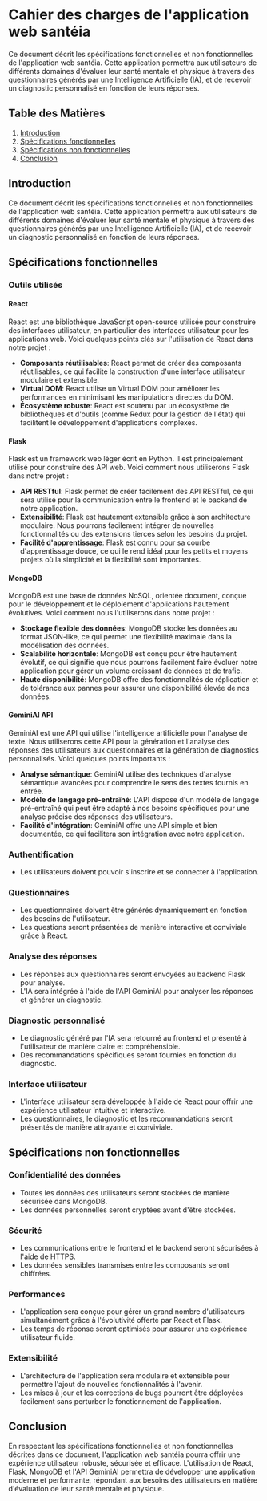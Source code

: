 # Cahier des charges de l'application web santéia

Ce document décrit les spécifications fonctionnelles et non fonctionnelles de l'application web santéia. Cette application permettra aux utilisateurs de différents domaines d'évaluer leur santé mentale et physique à travers des questionnaires générés par une Intelligence Artificielle (IA), et de recevoir un diagnostic personnalisé en fonction de leurs réponses.

## Table des Matières

1. [Introduction](#introduction)
2. [Spécifications fonctionnelles](#spécifications-fonctionnelles)
3. [Spécifications non fonctionnelles](#spécifications-non-fonctionnelles)
4. [Conclusion](#conclusion)

## Introduction <a name="introduction"></a>

Ce document décrit les spécifications fonctionnelles et non fonctionnelles de l'application web santéia. Cette application permettra aux utilisateurs de différents domaines d'évaluer leur santé mentale et physique à travers des questionnaires générés par une Intelligence Artificielle (IA), et de recevoir un diagnostic personnalisé en fonction de leurs réponses.

## Spécifications fonctionnelles <a name="spécifications-fonctionnelles"></a>

### Outils utilisés <a name="outils-utilisés"></a>

#### React
React est une bibliothèque JavaScript open-source utilisée pour construire des interfaces utilisateur, en particulier des interfaces utilisateur pour les applications web. Voici quelques points clés sur l'utilisation de React dans notre projet :
- **Composants réutilisables**: React permet de créer des composants réutilisables, ce qui facilite la construction d'une interface utilisateur modulaire et extensible.
- **Virtual DOM**: React utilise un Virtual DOM pour améliorer les performances en minimisant les manipulations directes du DOM.
- **Écosystème robuste**: React est soutenu par un écosystème de bibliothèques et d'outils (comme Redux pour la gestion de l'état) qui facilitent le développement d'applications complexes.

#### Flask
Flask est un framework web léger écrit en Python. Il est principalement utilisé pour construire des API web. Voici comment nous utiliserons Flask dans notre projet :
- **API RESTful**: Flask permet de créer facilement des API RESTful, ce qui sera utilisé pour la communication entre le frontend et le backend de notre application.
- **Extensibilité**: Flask est hautement extensible grâce à son architecture modulaire. Nous pourrons facilement intégrer de nouvelles fonctionnalités ou des extensions tierces selon les besoins du projet.
- **Facilité d'apprentissage**: Flask est connu pour sa courbe d'apprentissage douce, ce qui le rend idéal pour les petits et moyens projets où la simplicité et la flexibilité sont importantes.

#### MongoDB
MongoDB est une base de données NoSQL, orientée document, conçue pour le développement et le déploiement d'applications hautement évolutives. Voici comment nous l'utiliserons dans notre projet :
- **Stockage flexible des données**: MongoDB stocke les données au format JSON-like, ce qui permet une flexibilité maximale dans la modélisation des données.
- **Scalabilité horizontale**: MongoDB est conçu pour être hautement évolutif, ce qui signifie que nous pourrons facilement faire évoluer notre application pour gérer un volume croissant de données et de trafic.
- **Haute disponibilité**: MongoDB offre des fonctionnalités de réplication et de tolérance aux pannes pour assurer une disponibilité élevée de nos données.

#### GeminiAI API
GeminiAI est une API qui utilise l'intelligence artificielle pour l'analyse de texte. Nous utiliserons cette API pour la génération et l'analyse des réponses des utilisateurs aux questionnaires et la génération de diagnostics personnalisés. Voici quelques points importants :
- **Analyse sémantique**: GeminiAI utilise des techniques d'analyse sémantique avancées pour comprendre le sens des textes fournis en entrée.
- **Modèle de langage pré-entraîné**: L'API dispose d'un modèle de langage pré-entraîné qui peut être adapté à nos besoins spécifiques pour une analyse précise des réponses des utilisateurs.
- **Facilité d'intégration**: GeminiAI offre une API simple et bien documentée, ce qui facilitera son intégration avec notre application.

### Authentification <a name="authentification"></a>
- Les utilisateurs doivent pouvoir s'inscrire et se connecter à l'application.

### Questionnaires <a name="questionnaires"></a>
- Les questionnaires doivent être générés dynamiquement en fonction des besoins de l'utilisateur.
- Les questions seront présentées de manière interactive et conviviale grâce à React.

### Analyse des réponses <a name="analyse-des-réponses"></a>
- Les réponses aux questionnaires seront envoyées au backend Flask pour analyse.
- L'IA sera intégrée à l'aide de l'API GeminiAI pour analyser les réponses et générer un diagnostic.

### Diagnostic personnalisé <a name="diagnostic-personnalisé"></a>
- Le diagnostic généré par l'IA sera retourné au frontend et présenté à l'utilisateur de manière claire et compréhensible.
- Des recommandations spécifiques seront fournies en fonction du diagnostic.

### Interface utilisateur <a name="interface-utilisateur"></a>
- L'interface utilisateur sera développée à l'aide de React pour offrir une expérience utilisateur intuitive et interactive.
- Les questionnaires, le diagnostic et les recommandations seront présentés de manière attrayante et conviviale.

## Spécifications non fonctionnelles <a name="spécifications-non-fonctionnelles"></a>

### Confidentialité des données <a name="confidentialité-des-données"></a>
- Toutes les données des utilisateurs seront stockées de manière sécurisée dans MongoDB.
- Les données personnelles seront cryptées avant d'être stockées.

### Sécurité <a name="sécurité"></a>
- Les communications entre le frontend et le backend seront sécurisées à l'aide de HTTPS.
- Les données sensibles transmises entre les composants seront chiffrées.

### Performances <a name="performances"></a>
- L'application sera conçue pour gérer un grand nombre d'utilisateurs simultanément grâce à l'évolutivité offerte par React et Flask.
- Les temps de réponse seront optimisés pour assurer une expérience utilisateur fluide.

### Extensibilité <a name="extensibilité"></a>
- L'architecture de l'application sera modulaire et extensible pour permettre l'ajout de nouvelles fonctionnalités à l'avenir.
- Les mises à jour et les corrections de bugs pourront être déployées facilement sans perturber le fonctionnement de l'application.

## Conclusion <a name="conclusion"></a>
En respectant les spécifications fonctionnelles et non fonctionnelles décrites dans ce document, l'application web santéia pourra offrir une expérience utilisateur robuste, sécurisée et efficace. L'utilisation de React, Flask, MongoDB et l'API GeminiAI permettra de développer une application moderne et performante, répondant aux besoins des utilisateurs en matière d'évaluation de leur santé mentale et physique.
